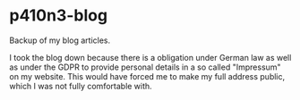 # p410n3-blog
Backup of my blog articles. 

I took the blog down because there is a obligation under German law as well as under the GDPR to provide personal details in a so called "Impressum" on my website. This would have forced me to make my full address public, which I was not fully comfortable with.
